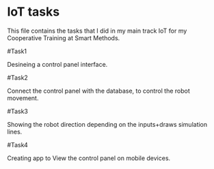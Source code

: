 # IoT tasks
This file contains the tasks that I did in my main track IoT for my Cooperative Training at Smart Methods. 

#Task1

Desineing a control panel interface. 


#Task2

Connect the control panel with the database, to control the robot movement. 


#Task3  

Showing the robot direction depending on the inputs+draws simulation lines.


#Task4

Creating app to View the control panel on mobile devices.
